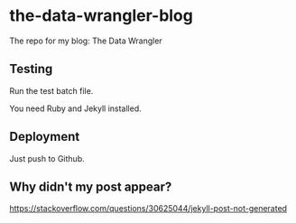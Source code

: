 # the-data-wrangler-blog

The repo for my blog: The Data Wrangler

## Testing

Run the test batch file.

You need Ruby and Jekyll installed.

## Deployment

Just push to Github.

## Why didn't my post appear?

https://stackoverflow.com/questions/30625044/jekyll-post-not-generated